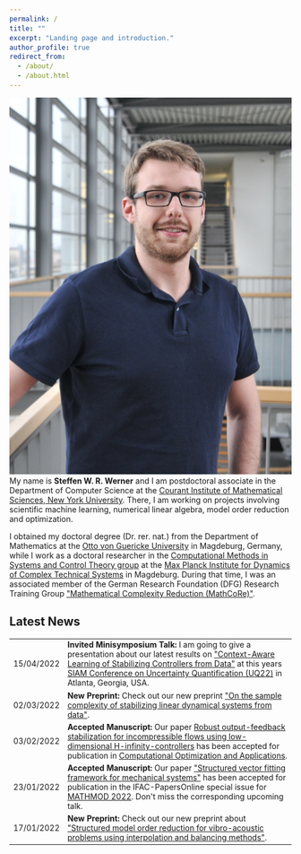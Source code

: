 ```yaml
---
permalink: /
title: ""
excerpt: "Landing page and introduction."
author_profile: true
redirect_from: 
  - /about/
  - /about.html
---
```


<p class="text-block">
<img class="mainprofilepic" src="/images/profile_large.jpg"
alt="Full Profile picture">
My name is <strong>Steffen W. R. Werner</strong> and I am postdoctoral associate
in the Department of Computer Science at the <a target="blank_"
href="https://cims.nyu.edu/dynamic/">Courant Institute of Mathematical Sciences,
New York University</a>.
There, I am working on projects involving scientific machine learning, numerical
linear algebra, model order reduction and optimization.
</p>
<p class="text-block">
I obtained my doctoral degree (Dr. rer. nat.) from the Department of Mathematics
at the <a target="blank_" href="https://www.uni-magdeburg.de/en/">Otto von
Guericke University</a> in Magdeburg, Germany, while I work as a doctoral
researcher in the <a target="blank_" href="https://www.mpi-magdeburg.mpg.de/csc">
Computational Methods in Systems and Control Theory group</a> at the <a
target="blank_" href="https://www.mpi-magdeburg.mpg.de/2316/en">Max Planck 
Institute for Dynamics of Complex Technical Systems</a> in Magdeburg.
During that time, I was an associated member of the German Research Foundation
(DFG) Research Training Group <a target="blank_"
href="https://www.mathcore.ovgu.de/">"Mathematical Complexity Reduction
(MathCoRe)"</a>.
</p>

## Latest News ##

<table class="eventtable">
  <tr>
    <td style="width:8%"> 15/04/2022 </td>
    <td> <strong>Invited Minisymposium Talk:</strong>
      I am going to give a presentation about our latest results on
      <a target="blank_" href="https://meetings.siam.org/sess/dsp_talk.cfm?p=119386">"Context-Aware
      Learning of Stabilizing Controllers from Data"</a> at this years
      <a target="blank_" href="https://www.siam.org/conferences/cm/conference/uq22">SIAM
      Conference on Uncertainty Quantification (UQ22)</a>
      in Atlanta, Georgia, USA.
    </td>
  </tr>
  <tr>
    <td style="width:8%"> 02/03/2022 </td>
    <td> <strong>New Preprint:</strong>
      Check out our new preprint
      <a target="blank_" href="https://arxiv.org/abs/2203.00474">"On the sample
      complexity of stabilizing linear dynamical systems from data"</a>.
    </td>
  </tr>
  <tr>
    <td style="width:8%"> 03/02/2022 </td>
    <td> <strong>Accepted Manuscript:</strong>
      Our paper
      <a target="blank_" href="https://arxiv.org/abs/2103.01608">Robust 
      output-feedback stabilization for incompressible flows using
      low-dimensional H-infinity-controllers</a>
      has been accepted for publication in
      <a target="blank_" href="https://www.springer.com/journal/10589">Computational
      Optimization and Applications</a>.
    </td>
  </tr>
  <tr>
    <td style="width:8%"> 23/01/2022 </td>
    <td> <strong>Accepted Manuscript:</strong>
      Our paper
      <a target="blank_" href="https://arxiv.org/abs/2110.09220">"Structured
      vector fitting framework for mechanical systems"</a>
      has been accepted for publication in the IFAC-PapersOnline special issue
      for <a target="blank_" href="https://www.mathmod.at/">MATHMOD 2022</a>.
      Don't miss the corresponding upcoming talk.
    </td>
  </tr>
  <tr>
    <td style="width:8%"> 17/01/2022 </td>
    <td> <strong>New Preprint:</strong>
      Check out our new preprint about
      <a target="blank_" href="https://arxiv.org/abs/2201.06518">"Structured
      model order reduction for vibro-acoustic problems using interpolation
      and balancing methods"</a>.
    </td>
  </tr>
</table>